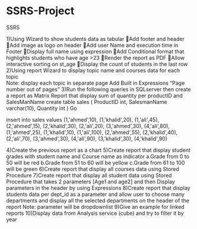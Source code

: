 # SSRS-Project







SSRS

1)Using Wizard to show students data as tabular
Add footer and header
Add image as logo on header
Add user Name and execution time in Footer
Display full name using expression
Add Conditional format that highlights students who have age >23
Render the report as PDF
Allow interactive sorting on st_age
Display the count of students in the last row
2)Using report Wizard to display topic name and courses data for each topic  
Note: display each topic in separate page
Add Built in Expressions “Page number out of pages”
3)Run the following queries in SQLserver then create a report as Matrix Report that display sum of quantity per productID and SalesManName
create table sales
(
ProductID int,
SalesmanName varchar(10),
Quantity int
)
Go

insert into sales
values  (1,'ahmed',10),
		(1,'khalid',20),
		(1,'ali',45),
		(2,'ahmed',15),
		(2,'khalid',30),
		(2,'ali',20),
		(3,'ahmed',30),
		(4,'ali',80),
		(1,'ahmed',25),
		(1,'khalid',10),
		(1,'ali',100),
		(2,'ahmed',55),
		(2,'khalid',40),
		(2,'ali',70),
		(3,'ahmed',30),
		(4,'ali',90),
		(3,'khalid',30),
		(4,'khalid',90)

4)Create the previous report as a chart
5)Create report that display student grades with student name and Course name as indicator 
a.Grade from 0 to 50 will be red
b.Grade from 51 to 60 will be yellow
c.Grade from 61 to 100 will be green
6)Create report that display all courses data using Stored Procedure
7)Create report that display all student data using Stored Procedure that takes 2 parameters [Age1 and age2] and then Display parameters in the header by using Expressions
8)Create report that display students data per dept_id as a parameter and allow user to choose many departments and display all the selected departments on the header of the report
Note: parameter will be dropdownlist
9)Give an example for linked reports
10)Display data from Analysis service (cube) and try to filter it by year

